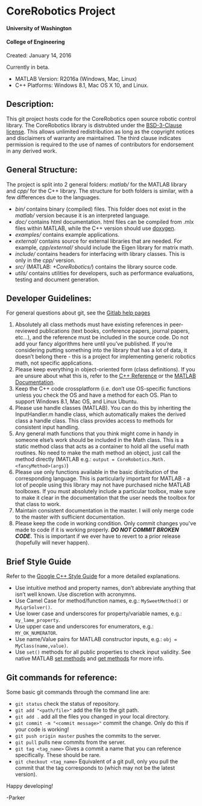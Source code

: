 # CoreRobotics Project
#### University of Washington
#### College of Engineering
Created: January 14, 2016

Currently in beta.
- MATLAB Version: R2016a (Windows, Mac, Linux)
- C++ Platforms: Windows 8.1, Mac OS X 10, and Linux.

## Description:
This git project hosts code for the CoreRobotics open source robotic control library.  The CoreRobotics library is distrubted under the [BSD-3-Clause license](https://opensource.org/licenses/BSD-3-Clause).  This allows unlimited redistribution as long as the copyright notices and disclaimers of warranty are maintained.  The third clause indicates permission is required to the use of names of contributors for endorsement in any derived work.


## General Structure:
The project is split into 2 general folders: *matlab/* for the MATLAB library and *cpp/* for the C++ library.  The structure for both folders is similar, with a few differences due to the languages.
- *bin/* contains binary (compiled) files.  This folder does not exist in the *matlab/* version because it is an interpreted language.
- *doc/* contains html documentation.  html files can be compiled from .mlx files within MATLAB, while the C++ version should use [doxygen](http://www.stack.nl/~dimitri/doxygen/).
- *examples/* contains example applications.
- *external/* contains source for external libraries that are needed.  For example, *cpp/external/* should include the Eigen library for matrix math.
- *include/* contains headers for interfacing with library classes.  This is only in the *cpp/* version.
- *src/* (MATLAB: *+CoreRobotics/*) contains the library source code.
- *utils/* contains utilities for developers, such as performance evaluations, testing and document generation.


## Developer Guidelines:
For general questions about git, see the [Gitlab help pages](https://gitlab.com/help/)

1. Absolutely all class methods must have existing references in peer-reviewed publications (text books, conference papers, journal papers, etc…), and the reference must be included in the source code.  Do not add your fancy algorithms here until you’ve published.  If you’re considering putting something into the library that has a lot of data, it doesn’t belong there - this is a project for implementing generic robotics math, not specific applications.
2. Please keep everything in object-oriented form (class definitions). If you are unsure about what this is, refer to the [C++ Reference](http://www.learncpp.com/cpp-tutorial/81-welcome-to-object-oriented-programming/) or the [MATLAB Documentation](https://www.mathworks.com/discovery/object-oriented-programming.html).
3. Keep the C++ code crossplatform (i.e. don’t use OS-specific functions unless you check the OS and have a method for each OS.  Plan to support Windows 8.1, Mac OS, and Linux Ubuntu.
4. Please use handle classes (MATLAB).  You can do this by inheriting the InputHandler.m handle class, which automatically makes the derived class a handle class.  This class provides access to methods for consistent input handling.
5. Any general math functions that you think might come in handy in someone else’s work should be included in the Math class.  This is a static method class that acts as a container to hold all the useful math routines.  No need to make the math method an object, just call the method directly (MATLAB e.g.: `output = CoreRobotics.Math.<fancyMethod>(args)`)
6. Please use only functions available in the basic distribution of the corresponding language. This is particularly important for MATLAB - a lot of people using this library may not have purchased niche MATLAB toolboxes.  If you must absolutely include a particular toolbox, make sure to make it clear in the documentation that the user needs the toolbox for that class to work.
7. Maintain consistent documentation in the master.  I will only merge code to the master with sufficient documentation.
8. Please keep the code in working condition.  Only commit changes you've made to code if it is working properly.  **_DO NOT COMMIT BROKEN CODE._**  This is important if we ever have to revert to a prior release (hopefully will never happen).


## Brief Style Guide
Refer to the [Google C++ Style Guide](https://google.github.io/styleguide/cppguide.html) for a more detailed explanations.
- Use intuitive method and property names, don’t abbreviate anything that isn’t well known.  Use discretion with acronymns.
- Use Camel Case for method/function names, e.g.: `MySweetMethod()` or `MyLqrSolver()`.
- Use lower case and underscores for property/variable names, e.g.: `my_lame_property`.
- Use upper case and underscores for enumerators, e.g.: `MY_OK_NUMERATOR`.
- Use name/Value pairs for MATLAB constructor inputs, e.g.: `obj = MyClass(name,value)`.
- Use `set()` methods for all public properties to check input validity.  See native MATLAB [set methods](https://www.mathworks.com/help/matlab/matlab_oop/property-set-methods.html) and [get methods](https://www.mathworks.com/help/matlab/matlab_oop/property-get-methods.html) for more info.


## Git commands for reference:
Some basic git commands through the command line are:
- `git status` check the status of repository.
- `git add "<path/file>"` add the file to the git path.
- `git add .` add all the files you changed in your local directory.
- `git commit -m "<commit message>"` commit the change.  Only do this if your code is working!
- `git push origin master` pushes the commits to the server.
- `git pull` pulls new commits from the server.
- `git tag <tag_name>` Gives a commit a name that you can reference specifically. These should be rare.
- `git checkout <tag_name>` Equivalent of a git pull, only you pull the commit that the tag corresponds to (which may not be the latest version).


Happy developing!


-Parker
